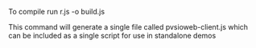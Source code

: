 To compile run
	r.js -o build.js
	
This command will generate a single file called pvsioweb-client.js which can be included as a single script for use in standalone demos